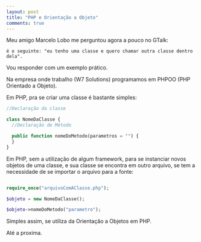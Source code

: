 ```yaml
---
layout: post
title: "PHP e Orientação a Objeto"
comments: true
---
```


Meu amigo Marcelo Lobo me perguntou agora a pouco no GTalk:

    é o seguinte: "eu tenho uma classe e quero chamar outra classe dentro dela".

Vou responder com um exemplo prático.

Na empresa onde trabalho (W7 Solutions) programamos em PHPOO (PHP Orientado a Objeto).

Em PHP, pra se criar uma classe é bastante simples:

```php
//Declaração da classe

class NomeDaClasse {
  //Declaração de Método

  public function nomeDoMetodo(parametros = "") {
  }
}
```

Em PHP, sem a utilização de algum framework, para se instanciar novos objetos de uma classe, e sua classe se encontra em outro arquivo, se tem a necessidade de se importar o arquivo para a fonte:

```php

require_once("arquivoComAClasse.php");

$objeto = new NomeDaClasse();

$objeto->nomeDoMetodo("parametro");
```

Simples assim, se utiliza da Orientação a Objetos em PHP.

Até a proxima.
